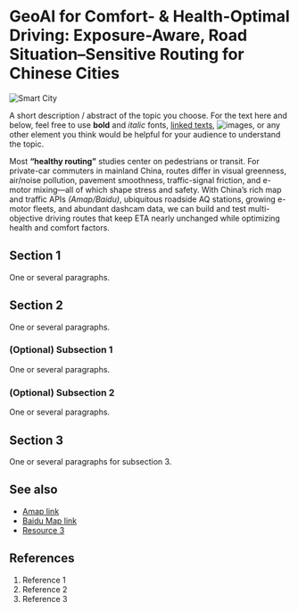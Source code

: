 # GeoAI for Comfort- & Health-Optimal Driving: Exposure-Aware, Road Situation–Sensitive Routing for Chinese Cities
![Smart City](https://thedailyplaniot.com/wp-content/uploads/2023/04/Smart-City.jpg)

A short description / abstract of the topic you choose. For the text here and below, feel free to use **bold** and *italic* fonts, [linked texts](url),  ![images](url), or any other element you think would be helpful for your audience to understand the topic.

Most **“healthy routing”** studies center on pedestrians or transit. For private-car commuters in mainland China, routes differ in visual greenness, air/noise pollution, pavement smoothness, traffic-signal friction, and e-motor mixing—all of which shape stress and safety. With China’s rich map and traffic APIs *(Amap/Baidu)*, ubiquitous roadside AQ stations, growing e-motor fleets, and abundant dashcam data, we can build and test multi-objective driving routes that keep ETA nearly unchanged while optimizing health and comfort factors.


## Section 1
One or several paragraphs.

## Section 2
One or several paragraphs.
### (Optional) Subsection 1
One or several paragraphs.
### (Optional) Subsection 2
One or several paragraphs.

## Section 3
One or several paragraphs for subsection 3.

## See also
- [Amap link](https://www.amap.com)
- [Baidu Map link](https://map.baidu.com)
- [Resource 3](url)

## References
1. Reference 1
2. Reference 2
3. Reference 3